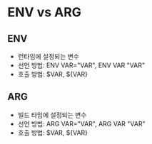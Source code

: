 # ENV vs ARG

## ENV

- 런타임에 설정되는 변수
- 선언 방법: ENV VAR="VAR", ENV VAR "VAR"
- 호출 방법: $VAR, ${VAR}

## ARG

- 빌드 타임에 설정되는 변수
- 선언 방법: ARG VAR="VAR", ARG VAR "VAR"
- 호출 방법: $VAR, ${VAR}
